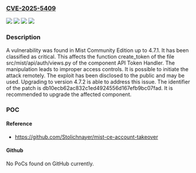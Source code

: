 ### [CVE-2025-5409](https://cve.mitre.org/cgi-bin/cvename.cgi?name=CVE-2025-5409)
![](https://img.shields.io/static/v1?label=Product&message=Community%20Edition&color=blue)
![](https://img.shields.io/static/v1?label=Version&message=%3D%204.7.0%20&color=brighgreen)
![](https://img.shields.io/static/v1?label=Vulnerability&message=Improper%20Access%20Controls&color=brighgreen)
![](https://img.shields.io/static/v1?label=Vulnerability&message=Incorrect%20Privilege%20Assignment&color=brighgreen)

### Description

A vulnerability was found in Mist Community Edition up to 4.7.1. It has been classified as critical. This affects the function create_token of the file src/mist/api/auth/views.py of the component API Token Handler. The manipulation leads to improper access controls. It is possible to initiate the attack remotely. The exploit has been disclosed to the public and may be used. Upgrading to version 4.7.2 is able to address this issue. The identifier of the patch is db10ecb62ac832c1ed4924556d167efb9bc07fad. It is recommended to upgrade the affected component.

### POC

#### Reference
- https://github.com/Stolichnayer/mist-ce-account-takeover

#### Github
No PoCs found on GitHub currently.

